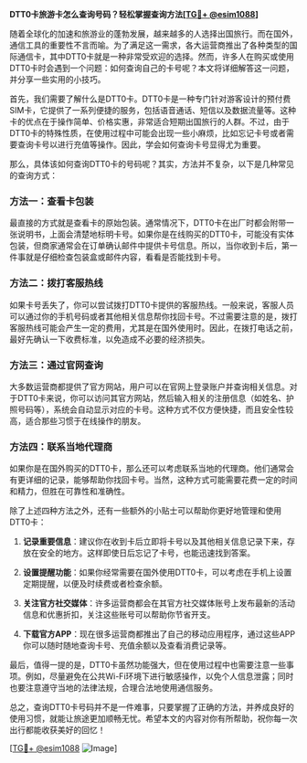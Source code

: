 **DTT0卡旅游卡怎么查询号码？轻松掌握查询方法[[TG💪+ @esim1088](https://t.me/s/esim1088)]**

随着全球化的加速和旅游业的蓬勃发展，越来越多的人选择出国旅行。而在国外，通信工具的重要性不言而喻。为了满足这一需求，各大运营商推出了各种类型的国际通信卡，其中DTT0卡就是一种非常受欢迎的选择。然而，许多人在购买或使用DTT0卡时会遇到一个问题：如何查询自己的卡号呢？本文将详细解答这一问题，并分享一些实用的小技巧。

首先，我们需要了解什么是DTT0卡。DTT0卡是一种专门针对游客设计的预付费SIM卡，它提供了一系列便捷的服务，包括语音通话、短信以及数据流量等。这种卡的优点在于操作简单、价格实惠，非常适合短期出国旅行的人群。不过，由于DTT0卡的特殊性质，在使用过程中可能会出现一些小麻烦，比如忘记卡号或者需要查询卡号以进行充值等操作。因此，学会如何查询卡号显得尤为重要。

那么，具体该如何查询DTT0卡的号码呢？其实，方法并不复杂，以下是几种常见的查询方式：

### 方法一：查看卡包装

最直接的方式就是查看卡的原始包装。通常情况下，DTT0卡在出厂时都会附带一张说明书，上面会清楚地标明卡号。如果你是在线购买的DTT0卡，可能没有实体包装，但商家通常会在订单确认邮件中提供卡号信息。所以，当你收到卡后，第一件事就是仔细检查包装盒或邮件内容，看看是否能找到卡号。

### 方法二：拨打客服热线

如果卡号丢失了，你可以尝试拨打DTT0卡提供的客服热线。一般来说，客服人员可以通过你的手机号码或者其他相关信息帮你找回卡号。不过需要注意的是，拨打客服热线可能会产生一定的费用，尤其是在国外使用时。因此，在拨打电话之前，最好先确认一下收费标准，以免造成不必要的经济损失。

### 方法三：通过官网查询

大多数运营商都提供了官方网站，用户可以在官网上登录账户并查询相关信息。对于DTT0卡来说，你可以访问其官方网站，然后输入相关的注册信息（如姓名、护照号码等），系统会自动显示对应的卡号。这种方式不仅方便快捷，而且安全性较高，适合那些习惯于在线操作的朋友。

### 方法四：联系当地代理商

如果你是在国外购买的DTT0卡，那么还可以考虑联系当地的代理商。他们通常会有更详细的记录，能够帮助你找回卡号。当然，这种方式可能需要花费一定的时间和精力，但胜在可靠性和准确性。

除了上述四种方法之外，还有一些额外的小贴士可以帮助你更好地管理和使用DTT0卡：

1. **记录重要信息**：建议你在收到卡后立即将卡号以及其他相关信息记录下来，存放在安全的地方。这样即使日后忘记了卡号，也能迅速找到答案。
   
2. **设置提醒功能**：如果你经常需要在国外使用DTT0卡，可以考虑在手机上设置定期提醒，以便及时续费或者检查余额。

3. **关注官方社交媒体**：许多运营商都会在其官方社交媒体账号上发布最新的活动信息和优惠折扣，关注这些账号可以帮助你节省开支。

4. **下载官方APP**：现在很多运营商都推出了自己的移动应用程序，通过这些APP你可以随时随地查询卡号、充值余额以及查看消费记录等。

最后，值得一提的是，DTT0卡虽然功能强大，但在使用过程中也需要注意一些事项。例如，尽量避免在公共Wi-Fi环境下进行敏感操作，以免个人信息泄露；同时也要注意遵守当地的法律法规，合理合法地使用通信服务。

总之，查询DTT0卡号码并不是一件难事，只要掌握了正确的方法，并养成良好的使用习惯，就能让旅途更加顺畅无忧。希望本文的内容对你有所帮助，祝你每一次出行都能收获美好的回忆！

[[TG💪+ @esim1088](https://t.me/s/esim1088) ![Image](https://i.postimg.cc/4NQfJmqS/Snipaste-2025-05-13-00-14-12.png)]